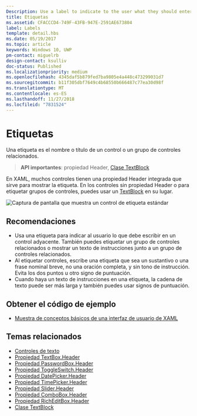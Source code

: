 ```yaml
---
Description: Use a label to indicate to the user what they should enter into an adjacent control. You can also label a group of related controls, or display instructional text near a group of related controls.
title: Etiquetas
ms.assetid: CFACCCD4-749F-43FB-947E-2591AE673804
label: Labels
template: detail.hbs
ms.date: 05/19/2017
ms.topic: article
keywords: Windows 10, UWP
pm-contact: miguelrb
design-contact: ksulliv
doc-status: Published
ms.localizationpriority: medium
ms.openlocfilehash: 4345daf5b879fed7ba9805e4a448c473299031d7
ms.sourcegitcommit: b11f305dbf7649c4b68550b666487c77ea30d98f
ms.translationtype: MT
ms.contentlocale: es-ES
ms.lasthandoff: 11/27/2018
ms.locfileid: "7831524"
---
```

# <a name="labels"></a>Etiquetas

 

Una etiqueta es el nombre o título de un control o un grupo de controles relacionados.

> **API importantes**: propiedad Header, [Clase TextBlock](https://msdn.microsoft.com/library/windows/apps/br209652)

En XAML, muchos controles tienen una propiedad Header integrada que sirve para mostrar la etiqueta. En los controles sin propiedad Header o para etiquetar grupos de controles, puedes usar un [TextBlock](https://msdn.microsoft.com/library/windows/apps/br209652) en su lugar.

![Captura de pantalla que muestra un control de etiqueta estándar](images/label-standard.png)

## <a name="recommendations"></a>Recomendaciones


-   Usa una etiqueta para indicar al usuario lo que debe escribir en un control adyacente. También puedes etiquetar un grupo de controles relacionados o mostrar un texto de instrucciones junto a un grupo de controles relacionados.
-   Al etiquetar controles, escribe una etiqueta que sea un sustantivo o una frase nominal breve, no una oración completa, y sin tono de instrucción. Evita los dos puntos u otro signo de puntuación.
-   Cuando haya un texto de instrucciones en una etiqueta, la cadena de texto puede ser más larga y también puedes usar signos de puntuación.


## <a name="get-the-sample-code"></a>Obtener el código de ejemplo
* [Muestra de conceptos básicos de una interfaz de usuario de XAML](https://github.com/Microsoft/Windows-universal-samples/blob/master/Samples/XamlUIBasics)

## <a name="related-topics"></a>Temas relacionados
* [Controles de texto](text-controls.md)
* [Propiedad TextBox.Header](https://msdn.microsoft.com/library/windows/apps/dn252861)
* [Propiedad PasswordBox.Header](https://msdn.microsoft.com/library/windows/apps/dn299051)
* [Propiedad ToggleSwitch.Header](https://msdn.microsoft.com/library/windows/apps/br209713)
* [Propiedad DatePicker.Header](https://msdn.microsoft.com/library/windows/apps/dn279460)
* [Propiedad TimePicker.Header](https://msdn.microsoft.com/library/windows/apps/dn299286)
* [Propiedad Slider.Header](https://msdn.microsoft.com/library/windows/apps/dn252829)
* [Propiedad ComboBox.Header](https://msdn.microsoft.com/library/windows/apps/dn279416)
* [Propiedad RichEditBox.Header](https://msdn.microsoft.com/library/windows/apps/dn252726)
* [Clase TextBlock](https://msdn.microsoft.com/library/windows/apps/br209652)

 

 




